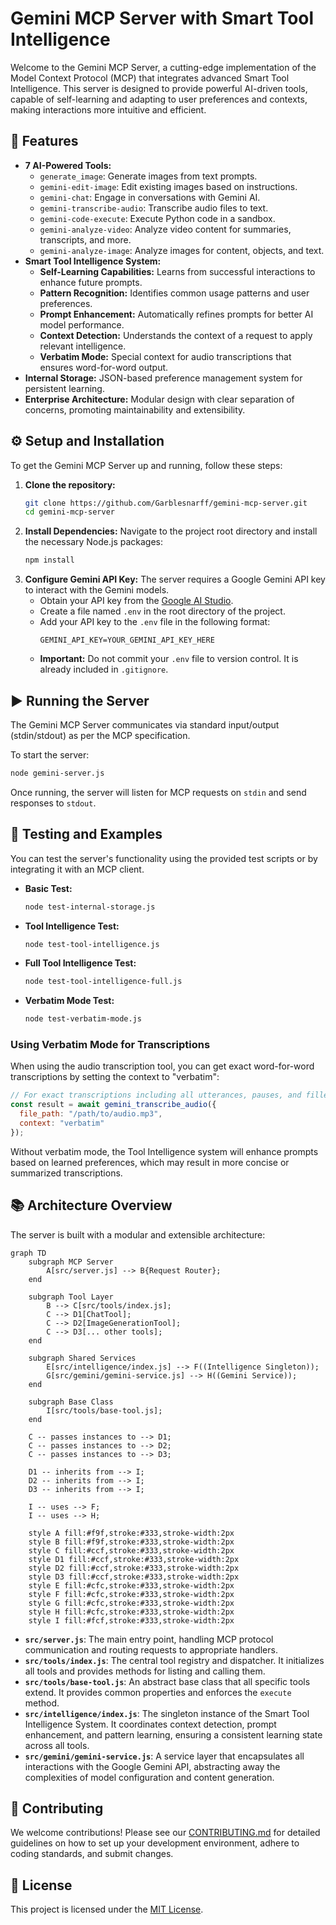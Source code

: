 # Gemini MCP Server with Smart Tool Intelligence

Welcome to the Gemini MCP Server, a cutting-edge implementation of the Model Context Protocol (MCP) that integrates advanced Smart Tool Intelligence. This server is designed to provide powerful AI-driven tools, capable of self-learning and adapting to user preferences and contexts, making interactions more intuitive and efficient.

## 🚀 Features

*   **7 AI-Powered Tools:**
    *   `generate_image`: Generate images from text prompts.
    *   `gemini-edit-image`: Edit existing images based on instructions.
    *   `gemini-chat`: Engage in conversations with Gemini AI.
    *   `gemini-transcribe-audio`: Transcribe audio files to text.
    *   `gemini-code-execute`: Execute Python code in a sandbox.
    *   `gemini-analyze-video`: Analyze video content for summaries, transcripts, and more.
    *   `gemini-analyze-image`: Analyze images for content, objects, and text.
*   **Smart Tool Intelligence System:**
    *   **Self-Learning Capabilities:** Learns from successful interactions to enhance future prompts.
    *   **Pattern Recognition:** Identifies common usage patterns and user preferences.
    *   **Prompt Enhancement:** Automatically refines prompts for better AI model performance.
    *   **Context Detection:** Understands the context of a request to apply relevant intelligence.
    *   **Verbatim Mode:** Special context for audio transcriptions that ensures word-for-word output.
*   **Internal Storage:** JSON-based preference management system for persistent learning.
*   **Enterprise Architecture:** Modular design with clear separation of concerns, promoting maintainability and extensibility.

## ⚙️ Setup and Installation

To get the Gemini MCP Server up and running, follow these steps:

1.  **Clone the repository:**
    ```bash
    git clone https://github.com/Garblesnarff/gemini-mcp-server.git
    cd gemini-mcp-server
    ```
2.  **Install Dependencies:**
    Navigate to the project root directory and install the necessary Node.js packages:
    ```bash
    npm install
    ```
3.  **Configure Gemini API Key:**
    The server requires a Google Gemini API key to interact with the Gemini models.
    *   Obtain your API key from the [Google AI Studio](https://aistudio.google.com/app/apikey).
    *   Create a file named `.env` in the root directory of the project.
    *   Add your API key to the `.env` file in the following format:
        ```
        GEMINI_API_KEY=YOUR_GEMINI_API_KEY_HERE
        ```
    *   **Important:** Do not commit your `.env` file to version control. It is already included in `.gitignore`.

## ▶️ Running the Server

The Gemini MCP Server communicates via standard input/output (stdin/stdout) as per the MCP specification.

To start the server:

```bash
node gemini-server.js
```

Once running, the server will listen for MCP requests on `stdin` and send responses to `stdout`.

## 🧪 Testing and Examples

You can test the server's functionality using the provided test scripts or by integrating it with an MCP client.

*   **Basic Test:**
    ```bash
    node test-internal-storage.js
    ```
*   **Tool Intelligence Test:**
    ```bash
    node test-tool-intelligence.js
    ```
*   **Full Tool Intelligence Test:**
    ```bash
    node test-tool-intelligence-full.js
    ```
*   **Verbatim Mode Test:**
    ```bash
    node test-verbatim-mode.js
    ```

### Using Verbatim Mode for Transcriptions

When using the audio transcription tool, you can get exact word-for-word transcriptions by setting the context to "verbatim":

```javascript
// For exact transcriptions including all utterances, pauses, and filler words
const result = await gemini_transcribe_audio({
  file_path: "/path/to/audio.mp3",
  context: "verbatim"
});
```

Without verbatim mode, the Tool Intelligence system will enhance prompts based on learned preferences, which may result in more concise or summarized transcriptions.

## 📚 Architecture Overview

The server is built with a modular and extensible architecture:

```mermaid
graph TD
    subgraph MCP Server
        A[src/server.js] --> B{Request Router};
    end

    subgraph Tool Layer
        B --> C[src/tools/index.js];
        C --> D1[ChatTool];
        C --> D2[ImageGenerationTool];
        C --> D3[... other tools];
    end

    subgraph Shared Services
        E[src/intelligence/index.js] --> F((Intelligence Singleton));
        G[src/gemini/gemini-service.js] --> H((Gemini Service));
    end

    subgraph Base Class
        I[src/tools/base-tool.js];
    end

    C -- passes instances to --> D1;
    C -- passes instances to --> D2;
    C -- passes instances to --> D3;

    D1 -- inherits from --> I;
    D2 -- inherits from --> I;
    D3 -- inherits from --> I;

    I -- uses --> F;
    I -- uses --> H;

    style A fill:#f9f,stroke:#333,stroke-width:2px
    style B fill:#f9f,stroke:#333,stroke-width:2px
    style C fill:#ccf,stroke:#333,stroke-width:2px
    style D1 fill:#ccf,stroke:#333,stroke-width:2px
    style D2 fill:#ccf,stroke:#333,stroke-width:2px
    style D3 fill:#ccf,stroke:#333,stroke-width:2px
    style E fill:#cfc,stroke:#333,stroke-width:2px
    style F fill:#cfc,stroke:#333,stroke-width:2px
    style G fill:#cfc,stroke:#333,stroke-width:2px
    style H fill:#cfc,stroke:#333,stroke-width:2px
    style I fill:#fcf,stroke:#333,stroke-width:2px
```

*   **`src/server.js`**: The main entry point, handling MCP protocol communication and routing requests to appropriate handlers.
*   **`src/tools/index.js`**: The central tool registry and dispatcher. It initializes all tools and provides methods for listing and calling them.
*   **`src/tools/base-tool.js`**: An abstract base class that all specific tools extend. It provides common properties and enforces the `execute` method.
*   **`src/intelligence/index.js`**: The singleton instance of the Smart Tool Intelligence System. It coordinates context detection, prompt enhancement, and pattern learning, ensuring a consistent learning state across all tools.
*   **`src/gemini/gemini-service.js`**: A service layer that encapsulates all interactions with the Google Gemini API, abstracting away the complexities of model configuration and content generation.

## 🤝 Contributing

We welcome contributions! Please see our [CONTRIBUTING.md](CONTRIBUTING.md) for detailed guidelines on how to set up your development environment, adhere to coding standards, and submit changes.

## 📄 License

This project is licensed under the [MIT License](LICENSE).